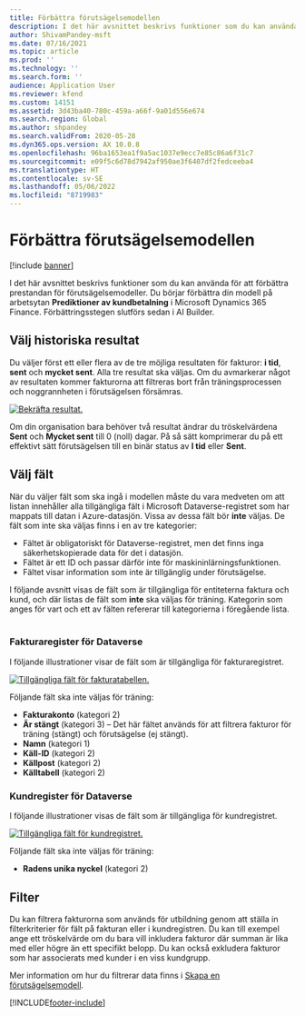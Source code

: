 ```yaml
---
title: Förbättra förutsägelsemodellen
description: I det här avsnittet beskrivs funktioner som du kan använda för att förbättra prestandan för förutsägelsemodeller.
author: ShivamPandey-msft
ms.date: 07/16/2021
ms.topic: article
ms.prod: ''
ms.technology: ''
ms.search.form: ''
audience: Application User
ms.reviewer: kfend
ms.custom: 14151
ms.assetid: 3d43ba40-780c-459a-a66f-9a01d556e674
ms.search.region: Global
ms.author: shpandey
ms.search.validFrom: 2020-05-28
ms.dyn365.ops.version: AX 10.0.8
ms.openlocfilehash: 96ba1653ea1f9a5ac1037e9ecc7e85c86a6f31c7
ms.sourcegitcommit: e09f5c6d78d7942af950ae3f6407df2fedceeba4
ms.translationtype: HT
ms.contentlocale: sv-SE
ms.lasthandoff: 05/06/2022
ms.locfileid: "8719983"
---
```

# <a name="improve-the-prediction-model"></a>Förbättra förutsägelsemodellen

[!include [banner](../includes/banner.md)]

I det här avsnittet beskrivs funktioner som du kan använda för att förbättra prestandan för förutsägelsemodeller. Du börjar förbättra din modell på arbetsytan **Prediktioner av kundbetalning** i Microsoft Dynamics 365 Finance. Förbättringsstegen slutförs sedan i AI Builder.

## <a name="select-historical-outcomes"></a>Välj historiska resultat

Du väljer först ett eller flera av de tre möjliga resultaten för fakturor: **i tid**, **sent** och **mycket sent**. Alla tre resultat ska väljas. Om du avmarkerar något av resultaten kommer fakturorna att filtreras bort från träningsprocessen och noggrannheten i förutsägelsen försämras.

[![Bekräfta resultat.](./media/confirm-3-outcomes.png)](./media/confirm-3-outcomes.png)

Om din organisation bara behöver två resultat ändrar du tröskelvärdena **Sent** och **Mycket sent** till 0 (noll) dagar. På så sätt komprimerar du på ett effektivt sätt förutsägelsen till en binär status av **I tid** eller **Sent**.

## <a name="select-fields"></a>Välj fält

När du väljer fält som ska ingå i modellen måste du vara medveten om att listan innehåller alla tillgängliga fält i Microsoft Dataverse-registret som har mappats till datan i Azure-datasjön. Vissa av dessa fält bör **inte** väljas. De fält som inte ska väljas finns i en av tre kategorier:

- Fältet är obligatoriskt för Dataverse-registret, men det finns inga säkerhetskopierade data för det i datasjön.
- Fältet är ett ID och passar därför inte för maskininlärningsfunktionen.
- Fältet visar information som inte är tillgänglig under förutsägelse.

I följande avsnitt visas de fält som är tillgängliga för entiteterna faktura och kund, och där listas de fält som **inte** ska väljas för träning. Kategorin som anges för vart och ett av fälten refererar till kategorierna i föregående lista.
 
### <a name="invoice-dataverse-table"></a>Fakturaregister för Dataverse

I följande illustrationer visar de fält som är tillgängliga för fakturaregistret.

[![Tillgängliga fält för fakturatabellen.](./media/available-fields.png)](./media/available-fields.png)

Följande fält ska inte väljas för träning:

- **Fakturakonto** (kategori 2)
- **Är stängt** (kategori 3) – Det här fältet används för att filtrera fakturor för träning (stängt) och förutsägelse (ej stängt).
- **Namn** (kategori 1)
- **Käll-ID** (kategori 2)
- **Källpost** (kategori 2)
- **Källtabell** (kategori 2)

### <a name="customer-dataverse-table"></a>Kundregister för Dataverse

I följande illustrationer visas de fält som är tillgängliga för kundregistret.

[![Tillgängliga fält för kundregistret.](./media/related-entities.png)](./media/related-entities.png)

Följande fält ska inte väljas för träning:

- **Radens unika nyckel** (kategori 2)

## <a name="filters"></a>Filter

Du kan filtrera fakturorna som används för utbildning genom att ställa in filterkriterier för fält på fakturan eller i kundregistren. Du kan till exempel ange ett tröskelvärde om du bara vill inkludera fakturor där summan är lika med eller högre än ett specifikt belopp. Du kan också exkludera fakturor som har associerats med kunder i en viss kundgrupp.

Mer information om hur du filtrerar data finns i [Skapa en förutsägelsemodell](/ai-builder/prediction-create-model#filter-your-data).

[!INCLUDE[footer-include](../../includes/footer-banner.md)]
